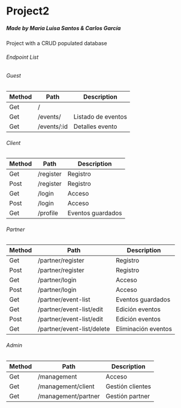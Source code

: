 # Project2

##### Made by Maria Luisa Santos & Carlos García

Project with a CRUD populated database

###### Endpoint List

###### Guest

| Method | Path        | Description        |
| ------ | ----------- | ------------------ |
| Get    | /           |
| Get    | /events/    | Listado de eventos |
| Get    | /events/:id | Detalles evento    |

###### Client

| Method | Path      | Description       |
| ------ | --------- | ----------------- |
| Get    | /register | Registro          |
| Post   | /register | Registro          |
| Get    | /login    | Acceso            |
| Post   | /login    | Acceso            |
| Get    | /profile  | Eventos guardados |

###### Partner

| Method | Path                       | Description         |
| ------ | -------------------------- | ------------------- |
| Get    | /partner/register          | Registro            |
| Post   | /partner/register          | Registro            |
| Get    | /partner/login             | Acceso              |
| Post   | /partner/login             | Acceso              |
| Get    | /partner/event-list        | Eventos guardados   |
| Get    | /partner/event-list/edit   | Edición eventos     |
| Post   | /partner/event-list/edit   | Edición eventos     |
| Get    | /partner/event-list/delete | Eliminación eventos |

###### Admin

| Method | Path                | Description      |
| ------ | ------------------- | ---------------- |
| Get    | /management         | Acceso           |
| Get    | /management/client  | Gestión clientes |
| Get    | /management/partner | Gestión partner  |
